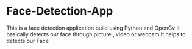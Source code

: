 # Face-Detection-App
This is a face detection application build using Python and OpenCv
It basically detects our face through picture , video or webcam
It helps to detects our Face
